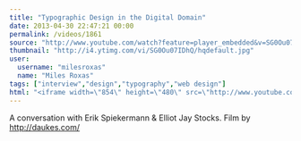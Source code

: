 ```yaml
---
title: "Typographic Design in the Digital Domain"
date: 2013-04-30 22:47:21 00:00
permalink: /videos/1861
source: "http://www.youtube.com/watch?feature=player_embedded&v=SG0Ou07IDhQ"
thumbnail: "http://i4.ytimg.com/vi/SG0Ou07IDhQ/hqdefault.jpg"
user:
  username: "milesroxas"
  name: "Miles Roxas"
tags: ["interview","design","typography","web design"]
html: "<iframe width=\"854\" height=\"480\" src=\"http://www.youtube.com/embed/SG0Ou07IDhQ?wmode=transparent&feature=oembed\" frameborder=\"0\" allowfullscreen></iframe>"
---
```


A conversation with Erik Spiekermann & Elliot Jay Stocks. Film by http://daukes.com/